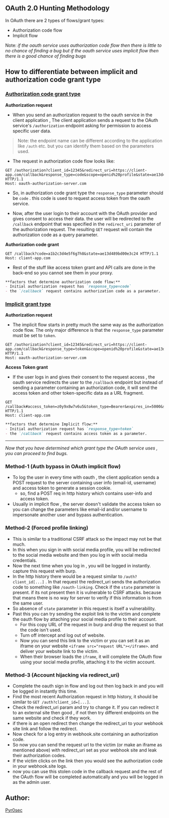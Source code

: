 ## OAuth 2.0 Hunting Methodology
In OAuth there are 2 types of flows/grant types:
- Authorization code flow
- Implicit flow

Note: *if the oauth service uses authorization code flow then there is little to no chance of finding a bug but if the oauth service uses implicit flow then there is a good chance of finding bugs*

## How to differentiate between implicit and authorization code grant type

### <ins>Authorization code grant type</ins>

**Authorization request**
- When you send an authorization request to the oauth service in the client application , The client application sends a request to the OAuth service's `/authorization` endpoint asking for permission to access specific user data.

> Note: the endpoint name can be different according to the application like `/auth` etc. but you can identify them based on the parameters used.

- The request in authorization code flow looks like:

```
GET /authorization?client_id=12345&redirect_uri=https://client-app.com/callback&response_type=code&scope=openid%20profile&state=ae13d489bd00e3c24 HTTP/1.1 
Host: oauth-authorization-server.com
```

- So, in authorization code grant type the `response_type` parameter should be `code` . this code is used to request access token from the oauth service.

- Now, after the user login to their account with the OAuth provider and gives consent to access their data. the user will be redirected to the `/callback` endpoint that was specified in the `redirect_uri` parameter of the authorization request. The resulting `GET` request will contain the authorization code as a query parameter.

**Authorization code grant**

```
GET /callback?code=a1b2c3d4e5f6g7h8&state=ae13d489bd00e3c24 HTTP/1.1 
Host: client-app.com
```

- Rest of the stuff like access token grant and API calls are done in the back-end so you cannot see them in your proxy.

```md
**factors that determine authorization code flow:**
- Initial authorization request has `response_type=code`
- the `/callback` request contains authorization code as a parameter.
```

### <ins>Implicit grant type</ins>

**Authorization request**
- The implicit flow starts in pretty much the same way as the authorization code flow. The only major difference is that the `response_type` parameter must be set to `token`.

```
GET /authorization?client_id=12345&redirect_uri=https://client-app.com/callback&response_type=token&scope=openid%20profile&state=ae13d489bd00e3c24 HTTP/1.1 
Host: oauth-authorization-server.com
```

**Access Token grant**

- If the user logs in and gives their consent to the request access , the oauth service redirects the user to the `/callback` endpoint but instead of sending a parameter containing an authorization code, it will send the access token and other token-specific data as a URL fragment.

```
GET /callback#access_token=z0y9x8w7v6u5&token_type=Bearer&expires_in=5000&scope=openid%20profile&state=ae13d489bd00e3c24 HTTP/1.1 
Host: client-app.com
```


```md
**factors that determine Implicit flow:**
- Initial authorization request has `response_type=token`
- the `/callback` request contains access token as a parameter.
```

---

*Now that you have determined which grant type the OAuth service uses , you can proceed to find bugs.*

### Method-1 (Auth bypass in OAuth implicit flow)
- To log the user in every time with oauth , the client application sends a POST request to the server containing user info (email-id, username) and access token to generate a session cookie.
	- so, find a POST req in http history which contains user-info and access token.
- Usually in implicit flow , the server doesn't validate the access token so you can change the parameters like email-id and/or username to impersonate another user and bypass authentication.

### Method-2 (Forced profile linking)
- This is similar to a traditional CSRF attack so the impact may not be that much.
- In this when you sign in with social media profile, you will be redirected to the social media website and then you log in with social media credentials.
- Now the next time when you log in , you will be logged in instantly. capture this request with burp.
- In the http history there would be a request similar to `/auth?client_id[...]` . In that request the redirect_uri sends the authorization code to something like `/oauth-linking`. Check if the `state` parameter is present. if its not present then it is vulnerable to CSRF attacks. because that means there is no way for server to verify if this information is from the same user.
- So absence of `state` parameter in this request is itself a vulnerability.
- Past this you can try sending the exploit link to the victim and complete the oauth flow by attaching your social media profile to their account.
	- For this copy URL of the request in burp and drop the request so that the code isn't used.
	- Turn off intercept and log out of website.
	- Now you can send this link to the victim or you can set it as an iframe on your website `<iframe src="request URL"></iframe>`.  and deliver your website link to the victim.
	- When their browser loads the `iframe`, it will complete the OAuth flow using your social media profile, attaching it to the victim account.

### Method-3 (Account hijacking via redirect_uri)
- Complete the oauth sign in flow and log out then log back in and you will be logged in instantly this time.
- Find the most recent Authorization request in http history, it should be similar to `GET /auth?client_id=[...]`.
- Check the redirect_uri param and try to change it. If you can redirect it to an external site then good , if not then try different endpoints on the same website and check if they work.
- if there is an open redirect then change the redirect_uri to your webhook site link and follow the redirect. 
- Now check for a log entry in webhook.site containing an authorization code.
- So now you can send the request url to the victim (or make an iframe as mentioned above) with redirect_uri set as your webhook site and leak their authorization codes.
- If the victim clicks on the link then you would see the authorization code in your webhook.site logs.
- now you can use this stolen code in the callback request and the rest of the OAuth flow will be completed automatically and you will be logged in as the admin user.

## Author:
[Pyr0sec](https://twitter.com/Pyr0sec)
